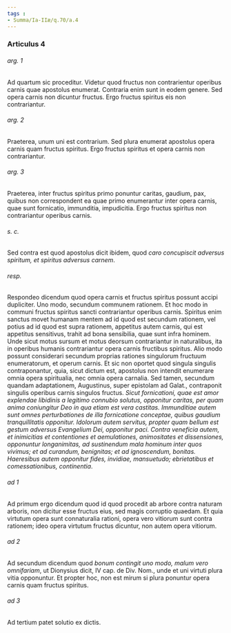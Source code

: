 ```yaml
---
tags : 
- Summa/Ia-IIæ/q.70/a.4
---
```


### Articulus 4

###### arg. 1
Ad quartum sic proceditur. Videtur quod fructus non contrarientur operibus carnis quae apostolus enumerat. Contraria enim sunt in eodem genere. Sed opera carnis non dicuntur fructus. Ergo fructus spiritus eis non contrariantur.

###### arg. 2
Praeterea, unum uni est contrarium. Sed plura enumerat apostolus opera carnis quam fructus spiritus. Ergo fructus spiritus et opera carnis non contrariantur.

###### arg. 3
Praeterea, inter fructus spiritus primo ponuntur caritas, gaudium, pax, quibus non correspondent ea quae primo enumerantur inter opera carnis, quae sunt fornicatio, immunditia, impudicitia. Ergo fructus spiritus non contrariantur operibus carnis.

###### s. c.
Sed contra est quod apostolus dicit ibidem, quod *caro concupiscit adversus spiritum, et spiritus adversus carnem*.

###### resp.
Respondeo dicendum quod opera carnis et fructus spiritus possunt accipi dupliciter. Uno modo, secundum communem rationem. Et hoc modo in communi fructus spiritus sancti contrariantur operibus carnis. Spiritus enim sanctus movet humanam mentem ad id quod est secundum rationem, vel potius ad id quod est supra rationem, appetitus autem carnis, qui est appetitus sensitivus, trahit ad bona sensibilia, quae sunt infra hominem. Unde sicut motus sursum et motus deorsum contrariantur in naturalibus, ita in operibus humanis contrariantur opera carnis fructibus spiritus. Alio modo possunt considerari secundum proprias rationes singulorum fructuum enumeratorum, et operum carnis. Et sic non oportet quod singula singulis contraponantur, quia, sicut dictum est, apostolus non intendit enumerare omnia opera spiritualia, nec omnia opera carnalia. Sed tamen, secundum quandam adaptationem, Augustinus, super epistolam ad Galat., contraponit singulis operibus carnis singulos fructus. *Sicut fornicationi, quae est amor explendae libidinis a legitimo connubio solutus, opponitur caritas, per quam anima coniungitur Deo in qua etiam est vera castitas. Immunditiae autem sunt omnes perturbationes de illa fornicatione conceptae, quibus gaudium tranquillitatis opponitur. Idolorum autem servitus, propter quam bellum est gestum adversus Evangelium Dei, opponitur paci. Contra veneficia autem, et inimicitias et contentiones et aemulationes, animositates et dissensiones, opponuntur longanimitas, ad sustinendum mala hominum inter quos vivimus; et ad curandum, benignitas; et ad ignoscendum, bonitas. Haeresibus autem opponitur fides, invidiae, mansuetudo; ebrietatibus et comessationibus, continentia*.

###### ad 1
Ad primum ergo dicendum quod id quod procedit ab arbore contra naturam arboris, non dicitur esse fructus eius, sed magis corruptio quaedam. Et quia virtutum opera sunt connaturalia rationi, opera vero vitiorum sunt contra rationem; ideo opera virtutum fructus dicuntur, non autem opera vitiorum.

###### ad 2
Ad secundum dicendum quod *bonum contingit uno modo, malum vero omnifariam*, ut Dionysius dicit, IV cap. de Div. Nom., unde et uni virtuti plura vitia opponuntur. Et propter hoc, non est mirum si plura ponuntur opera carnis quam fructus spiritus.

###### ad 3
Ad tertium patet solutio ex dictis.


